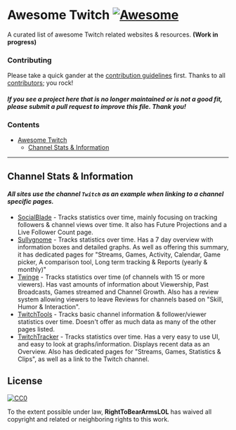 # Awesome Twitch [![Awesome](https://awesome.re/badge.svg)](https://awesome.re)

A curated list of awesome Twitch related websites & resources. **(Work in progress)**

### Contributing

Please take a quick gander at the [contribution guidelines](https://github.com/RightToBearArmsLOL/awesome-twitch/blob/master/CONTRIBUTING.md) first. Thanks to all [contributors](https://github.com/RightToBearArmsLOL/awesome-twitch/graphs/contributors); you rock!

#### *If you see a project here that is no longer maintained or is not a good fit, please submit a pull request to improve this file. Thank you!*

### Contents

- [Awesome Twitch](#awesome-twitch-)
   - [Channel Stats & Information](#channel-stats--information)

- - -

## Channel Stats & Information 

#### *All sites use the channel `Twitch` as an example when linking to a channel specific pages.*

* [SocialBlade](https://socialblade.com/twitch/user/twitch) - Tracks statistics over time, mainly focusing on tracking followers & channel views over time. It also has Future Projections and a Live Follower Count page.
* [Sullygnome](https://sullygnome.com/channel/twitch) - Tracks statistics over time. Has a 7 day overview with information boxes and detailed graphs. As well as offering this summary, it has dedicated pages for "Streams, Games, Activity, Calendar, Game picker, A comparison tool, Long term tracking & Reports (yearly & monthly)"
* [Twinge](http://twinge.tv/channels/twitch) - Tracks statistics over time (of channels with 15 or more viewers). Has vast amounts of information about Viewership, Past Broadcasts, Games streamed and Channel Growth. Also has a review system allowing viewers to leave Reviews for channels based on "Skill, Humor & Interaction".
* [TwitchTools](https://www.twitchtools.com/channel/twitch) - Tracks basic channel information & follower/viewer statistics over time. Doesn't offer as much data as many of the other pages listed.
* [TwitchTracker](https://twitchtracker.com/twitch) - Tracks statistics over time. Has a very easy to use UI, and easy to look at graphs/information. Displays recent data as an Overview. Also has dedicated pages for "Streams, Games, Statistics & Clips", as well as a link to the Twitch channel.


## License

[![CC0](http://mirrors.creativecommons.org/presskit/buttons/88x31/svg/cc-zero.svg)](https://creativecommons.org/publicdomain/zero/1.0/)

To the extent possible under law, **RightToBearArmsLOL** has waived all copyright and related or neighboring rights to this work.
